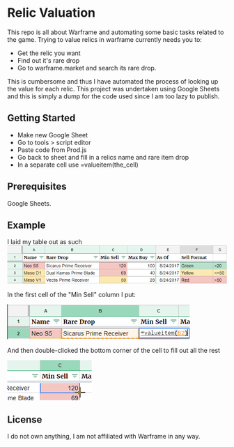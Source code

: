 # Relic Valuation

This repo is all about Warframe and automating some basic tasks related to the game. Trying to value relics in warframe currently needs you to:
* Get the relic you want
* Find out it's rare drop
* Go to warframe.market and search its rare drop. 

This is cumbersome and thus I have automated the process of looking up the value for each relic. This project was undertaken using Google Sheets and this is simply a dump for the code used since I am too lazy to publish.

## Getting Started

* Make new Google Sheet
* Go to tools > script editor
* Paste code from Prod.js
* Go back to sheet and fill in a relics name and rare item drop
* In a separate cell use =valueitem(the_cell)

## Prerequisites

Google Sheets.

## Example
I laid my table out as such
![image not found](images/TableTemplate.png)

In the first cell of the "Min Sell" column I put:

![image not found](images/valueItem.png)

And then double-clicked the bottom corner of the cell to fill out all the rest

![image not found](images/cursor.png)

## License
I do not own anything, I am not affiliated with Warframe in any way.
